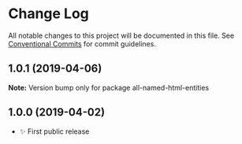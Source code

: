 # Change Log

All notable changes to this project will be documented in this file.
See [Conventional Commits](https://conventionalcommits.org) for commit guidelines.

## 1.0.1 (2019-04-06)

**Note:** Version bump only for package all-named-html-entities





## 1.0.0 (2019-04-02)

- ✨ First public release
